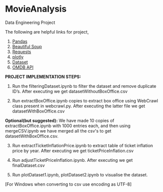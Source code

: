 # MovieAnalysis
Data Engineering Project

The following are helpful links for project,

1. [Pandas](http://pandas.pydata.org/pandas-docs/stable/10min.html)
2. [Beautiful Soup](https://www.crummy.com/software/BeautifulSoup/bs4/doc/)
3. [Requests](http://docs.python-requests.org/en/master/)
4. [plotly](https://plot.ly/python/)
5. [Dataset](https://grouplens.org/datasets/movielens/)
6. [OMDB API](http://www.omdbapi.com/)


**PROJECT IMPLEMENTATION STEPS:**

1. Run the filteringDataset.ipynb to filter the dataset and remove duplicate ID’s. After executing we get 
datasetWithoutBoxOffice.csv

2. Run extractBoxOffice.ipynb copies to extract box office using WebCrawl class present in webcrawl.py. After executing the latter file we get datasetWithBoxOffice.csv

**Optional(but suggested):** We have made 10 copies of extractBoxOffice.ipynb with 1000 entries each, and then using mergeCSV.ipynb we have merged all the csv's to get datasetWithBoxOffice.csv.

3. Run extractTicketInflationPrice.ipynb to extract table of ticket inflation price by year. After executing we get ticketPriceInflation.csv 

4. Run adjustTicketPriceInflation.ipynb. After executing we get finalDataset.csv

5. Run plotDataset1.ipynb, plotDataset2.ipynb to visualise the dataset.

[For Windows when converting to csv use encoding as UTF-8]
